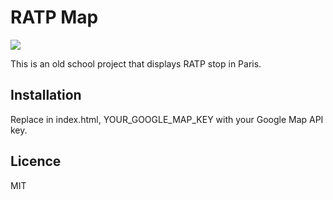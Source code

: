 # RATP Map


![][screenshot]


This is an old school project that displays RATP stop in Paris.

## Installation

Replace in index.html, YOUR_GOOGLE_MAP_KEY with your Google Map API key.

## Licence

MIT


[screenshot]: http://imageshack.com/a/img6/8483/1zol.png
